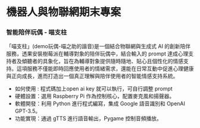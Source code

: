 # 機器人與物聯網期末專案 
### 智能陪伴玩偶 - 喵支柱
「喵支柱」(demo玩偶-喵之助的諧音)是一個結合物聯網與生成式 AI 的創新陪伴服務，透果安裝樹莓派在輔導對象的陪伴玩偶中，結合輸入的 prompt 達成心理支持者及傾聽者的具象化，旨在為輔導對象提供隨時隨地、貼心且個性化的情感支持。這項服務不僅能即時回應使用者的情緒需求，還能在日常互動中促進心理健康與正向成長，進而打造出一個真正理解與陪伴使用者的智能情感支持系統。

- 如何使用 : 程式碼加上open ai key 就可以執行，可自行調整 prompt 
- 硬體設置：選用 Raspberry Pi 作為控制核心，配置麥克風和揚聲器。 
- 軟體開發：利用 Python 進行程式編寫，集成 Google 語音識別和 OpenAI GPT-3.5。 
- 功能實現：通過 gTTS 進行語音輸出，Pygame 控制音頻播放。
